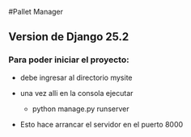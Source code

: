 #Pallet Manager
## Version de Django 25.2

### Para poder iniciar el proyecto:

- debe ingresar al directorio mysite
- una vez alli en la consola ejecutar
    - python manage.py runserver

- Esto hace arrancar el servidor en el puerto 8000